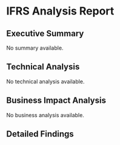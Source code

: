 # IFRS Analysis Report

## Executive Summary

No summary available.

## Technical Analysis

No technical analysis available.

## Business Impact Analysis

No business analysis available.

## Detailed Findings

